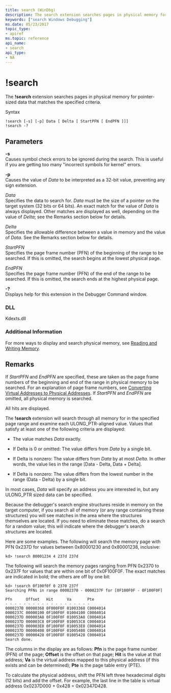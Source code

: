 ```yaml
---
title: search (WinDbg)
description: The search extension searches pages in physical memory for pointer-sized data that matches the specified criteria.
keywords: ["search Windows Debugging"]
ms.date: 05/23/2017
topic_type:
- apiref
ms.topic: reference
api_name:
- search
api_type:
- NA
---
```


# !search


The **!search** extension searches pages in physical memory for pointer-sized data that matches the specified criteria.

Syntax

```dbgcmd
!search [-s] [-p] Data [ Delta [ StartPFN [ EndPFN ]]] 
!search -?
```

## <span id="Parameters"></span><span id="parameters"></span><span id="PARAMETERS"></span>Parameters


<span id="_______-s______"></span><span id="_______-S______"></span> **-s**   
Causes symbol check errors to be ignored during the search. This is useful if you are getting too many "incorrect symbols for kernel" errors.

<span id="_______-p______"></span><span id="_______-P______"></span> **-p**   
Causes the value of *Data* to be interpreted as a 32-bit value, preventing any sign extension.

<span id="_______Data______"></span><span id="_______data______"></span><span id="_______DATA______"></span> *Data*   
Specifies the data to search for. *Data* must be the size of a pointer on the target system (32 bits or 64 bits). An exact match for the value of *Data* is always displayed. Other matches are displayed as well, depending on the value of *Delta*; see the Remarks section below for details.

<span id="_______Delta______"></span><span id="_______delta______"></span><span id="_______DELTA______"></span> *Delta*   
Specifies the allowable difference between a value in memory and the value of *Data*. See the Remarks section below for details.

<span id="_______StartPFN______"></span><span id="_______startpfn______"></span><span id="_______STARTPFN______"></span> *StartPFN*   
Specifies the page frame number (PFN) of the beginning of the range to be searched. If this is omitted, the search begins at the lowest physical page.

<span id="_______EndPFN______"></span><span id="_______endpfn______"></span><span id="_______ENDPFN______"></span> *EndPFN*   
Specifies the page frame number (PFN) of the end of the range to be searched. If this is omitted, the search ends at the highest physical page.

<span id="_______-_______"></span> **-?**   
Displays help for this extension in the Debugger Command window.

### <span id="DLL"></span><span id="dll"></span>DLL

Kdexts.dll

### <span id="Additional_Information"></span><span id="additional_information"></span><span id="ADDITIONAL_INFORMATION"></span>Additional Information

For more ways to display and search physical memory, see [Reading and Writing Memory](reading-and-writing-memory.md).

## Remarks

If *StartPFN* and *EndPFN* are specified, these are taken as the page frame numbers of the beginning and end of the range in physical memory to be searched. For an explanation of page frame numbers, see [Converting Virtual Addresses to Physical Addresses](converting-virtual-addresses-to-physical-addresses.md). If *StartPFN* and *EndPFN* are omitted, all physical memory is searched.

All hits are displayed.

The **!search** extension will search through all memory for in the specified page range and examine each ULONG\_PTR-aligned value. Values that satisfy at least one of the following criteria are displayed:

-   The value matches *Data* exactly.

-   If Delta is 0 or omitted: The value differs from *Data* by a single bit.

-   If Delta is nonzero: The value differs from *Data* by at most *Delta*. In other words, the value lies in the range \[Data - Delta, Data + Delta\].

-   If Delta is nonzero: The value differs from the lowest number in the range (Data - Delta) by a single bit.

In most cases, *Data* will specify an address you are interested in, but any ULONG\_PTR sized data can be specified.

Because the debugger's search engine structures reside in memory on the target computer, if you search all of memory (or any range containing these structures) you will see matches in the area where the structures themselves are located. If you need to eliminate these matches, do a search for a random value; this will indicate where the debugger's search structures are located.

Here are some examples. The following will search the memory page with PFN 0x237D for values between 0x80001230 and 0x80001238, inclusive:

```dbgcmd
kd> !search 80001234 4 237d 237d 
```

The following will search the memory pages ranging from PFN 0x2370 to 0x237F for values that are within one bit of 0x0F100F0F. The exact matches are indicated in bold; the others are off by one bit:

```dbgcmd
kd> !search 0f100f0f 0 2370 237f
Searching PFNs in range 00002370 - 0000237F for [0F100F0F - 0F100F0F]

Pfn      Offset   Hit      Va       Pte      
- - - - - - - - - - - - - - - - - - -
0000237B 00000368 0F000F0F 01003368 C0004014 
0000237C 00000100 0F100F0F 01004100 C0004014 
0000237D 000003A8 0F100F0F 010053A8 C0004014 
0000237D 000003C8 0F100F8F 010053C8 C0004014 
0000237D 000003E8 0F100F0F 010053E8 C0004014 
0000237D 00000408 0F100F0F 01005408 C0004014 
0000237D 00000428 0F100F8F 01005428 C0004014 
Search done.
```

The columns in the display are as follows: **Pfn** is the page frame number (PFN) of the page; **Offset** is the offset on that page; **Hit** is the value at that address; **Va** is the virtual address mapped to this physical address (if this exists and can be determined); **Pte** is the page table entry (PTE).

To calculate the physical address, shift the PFN left three hexadecimal digits (12 bits) and add the offset. For example, the last line in the table is virtual address 0x0237D000 + 0x428 = 0x02347D428.

 

 





